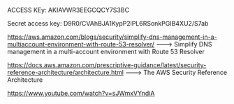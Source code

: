ACCESS KEy: AKIAVWR3EEGCQCY7S3BC
	
Secret access key: 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






https://aws.amazon.com/blogs/security/simplify-dns-management-in-a-multiaccount-environment-with-route-53-resolver/ ---> Simplify DNS management in a multi-account environment with Route 53 Resolver

https://docs.aws.amazon.com/prescriptive-guidance/latest/security-reference-architecture/architecture.html ---> The AWS Security Reference Architecture

https://www.youtube.com/watch?v=sJWmxVYndiA
